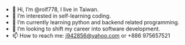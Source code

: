 - 👋 Hi, I’m @rolf778, I live in Taiwan.
- 👀 I’m interested in self-learning coding.
- 🌱 I’m currently learning python and backend related programming.
- 💞️ I’m looking to shift my career into software development.
- 📫 How to reach me: j942856@yahoo.com or +886 975657521

<!---
rolf778/rolf778 is a ✨ special ✨ repository because its `README.md` (this file) appears on your GitHub profile.
You can click the Preview link to take a look at your changes.
--->
